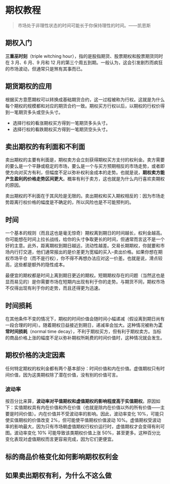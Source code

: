 # 期权教程
>
> 市场处于非理性状态的时间可能长于你保持理性的时间。——凯恩斯
>
## 期权入门

**三重巫时刻**（triple witching hour），指的是股指期货、股票期权和股票期货同时在 3 月、6 月、9 月和 12 月的第三个周五到期。一般认为，这会引发剧烈而疯狂的市场波动，但通常只是煞有其事而已。

## 期货期权的应用

根据买方意愿期权可以转换成基础期货合约，这一过程被称为行权。这就是为什么每个期权的规模都和对应的期货合约一致。期权买方行权以后，以期权的行权价得到一笔期货多头或空头头寸。

- 选择行权的看涨期权买方得到一笔期货多头头寸。
- 选择行权的看跌期权买方得到一笔期货空头头寸。

## 卖出期权的有利面和不利面

卖出期权的主要有利面是，期权卖方会立刻获得期权买方支付的权利金。卖方需要的要么是一个平静或稳定的市场，要么是一个与买方预期相反的市场走势，或者即使方向对买方有利，但幅度不足以弥补权利金成本的走势。也就是说，**期权卖方能产生盈利的价格走势区间更大**。概率有利于卖方，这也就是为什么内行喜欢卖期权的原因。

卖出期权的不利面在于其风险是无限的。卖出期权和买入期权相反的：因为市场走势距离行权价格的幅度是不确定的，所以风险也是不可能预判的。

## 时间

一个基本的规则（而且这也是毫无惊奇）期权离到期日的时间越长，权利金越高。你可能想在时间上拉长战线，给你的头寸争取更长的时间，但通常而言这不是一个好的主意。此外，距离期权到期日越远，流动性越差。交易长期期权，你就要和市场内行打交道，他们通常报出的是价差更为宽幅的买入–卖出价格。如果你想在期权市场平仓（而不是行权），你不得不再想办法应对这一价差。也就是说，滑点较高，这些都是额外的隐性成本。

最便宜的期权都是时间上离到期日更近的期权。短期期权存在的问题（当然这也是显而易见的）是你需要市场在短期内出现有利于你的走势。与期货不同，期权市场不仅得出现有利于你的走势，而且还得更为迅速。

## 时间损耗

在其他条件不变的情况下，期权的时间价值会随时间小幅递减（假设离到期日尚有一段合理的时间）。随着期权日益接近到期日，递减率会加大。这种情况被称为**正常时间损耗**（normal time decay），不利于期权买方，但有利于期权卖方。当标的商品价格上涨的幅度不足以弥补期权所耗费的时间价值时，这种情况就会发生。

## 期权价格的决定因素

任何特定期权的权利金都有两个基本部分：时间价值和内在价值。虚值期权只有时间价值，因为这类期权除了潜在价值，没有别的价值可言。

### 波动率

按百分比来算，**波动率对平值期权和虚值期权的影响程度高于实值期权**。原因如下：实值期权具有内在价值和外在价值（也就是除内在价值以外的所有价值——主要是时间价值）。内在价值并不受波动率的影响。因此，波动率变化 10%，可能只使实值期权的价值改变 2%，但可能使平值期权价值波动 10%。虚值期权受波动率的影响最大，因为只有市场朝虚值期权行权价运行时，虚值期权才会变得有利可图。波动率变化 10% 可能导致该类期权价值上涨 50%，甚至更多。这种百分比变化表现对虚值期权而言更容易完成，因为它们更便宜。

## 标的商品价格变化如何影响期权权利金

## 如果卖出期权有利，为什么不这么做
